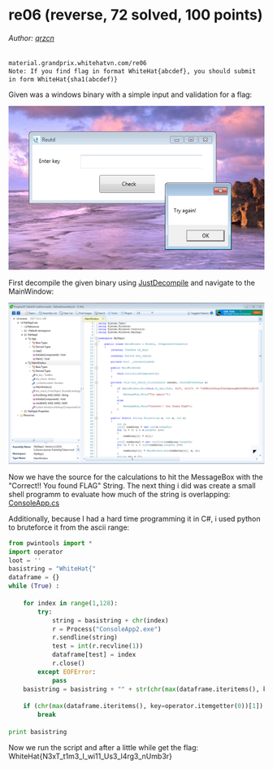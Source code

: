 # re06 (reverse, 72 solved, 100 points)
###### Author: [qrzcn](https://github.com/qrzcn)

```
material.grandprix.whitehatvn.com/re06
Note: If you find flag in format WhiteHat{abcdef}, you should submit in form WhiteHat{sha1(abcdef)}
```

Given was a windows binary with a simple input and validation for a flag: 

![](example.png)

First decompile the given binary using [JustDecompile](https://www.telerik.com/products/decompiler.aspx) and navigate to the MainWindow:

![](justdecompile.png) 

Now we have the source for the calculations to hit the MessageBox with the "Correct!! You found FLAG" String. The next thing i did was create a small shell programm to evaluate how much of the string is overlapping: [ConsoleApp.cs](ConsoleApp.cs)



Additionally, because I had a hard time programming it in C#, i used python to bruteforce it from the ascii range: 

```python
from pwintools import *
import operator
loot = ''
basistring = "WhiteHat{"
dataframe = {}
while (True) :

    for index in range(1,128):
        try:
            string = basistring + chr(index)
            r = Process("ConsoleApp2.exe")
            r.sendline(string)
            test = int(r.recvline(1))
            dataframe[test] = index
            r.close()
        except EOFError:
            pass
    basistring = basistring + "" + str(chr(max(dataframe.iteritems(), key=operator.itemgetter(0))[1]))

    if (chr(max(dataframe.iteritems(), key=operator.itemgetter(0))[1]) == '}'):
        break

print basistring

```

Now we run the script and after a little while get the flag: WhiteHat{N3xT_t1m3_I_wi11_Us3_l4rg3_nUmb3r}